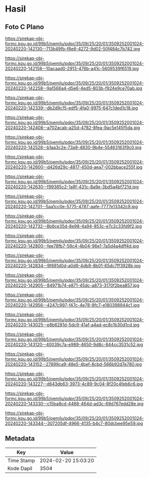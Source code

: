 # Hasil

## Foto C Plano

https://sirekap-obj-formc.kpu.go.id/99b5/pemilu/pdpr/35/09/25/20/01/3509252001024-20240220-142130--713b49fb-f8e6-4272-9d02-50f484c7b742.jpg

https://sirekap-obj-formc.kpu.go.id/99b5/pemilu/pdpr/35/09/25/20/01/3509252001024-20240220-142158--10acaad0-2913-476b-a41c-5609539f6519.jpg

https://sirekap-obj-formc.kpu.go.id/99b5/pemilu/pdpr/35/09/25/20/01/3509252001024-20240220-142258--9a1566a4-d5e6-4ed5-803b-f924e9ce70ab.jpg

https://sirekap-obj-formc.kpu.go.id/99b5/pemilu/pdpr/35/09/25/20/01/3509252001024-20240220-142339--db2d9c15-edf5-4fa0-9975-647c1ded1c18.jpg

https://sirekap-obj-formc.kpu.go.id/99b5/pemilu/pdpr/35/09/25/20/01/3509252001024-20240220-142408--a702acab-a25d-4782-8fea-9ac5e145f5da.jpg

https://sirekap-obj-formc.kpu.go.id/99b5/pemilu/pdpr/35/09/25/20/01/3509252001024-20240220-142528--b1aa3c2e-73a9-4830-9b4e-55463163f9c0.jpg

https://sirekap-obj-formc.kpu.go.id/99b5/pemilu/pdpr/35/09/25/20/01/3509252001024-20240220-142600--d426d29c-4817-450d-aea7-002bbace255f.jpg

https://sirekap-obj-formc.kpu.go.id/99b5/pemilu/pdpr/35/09/25/20/01/3509252001024-20240220-142630--f99365c2-1a8f-431c-8a9e-3bd5a4bf721d.jpg

https://sirekap-obj-formc.kpu.go.id/99b5/pemilu/pdpr/35/09/25/20/01/3509252001024-20240220-142701--5aa1cc0e-5775-4787-aafe-7777e13342c9.jpg

https://sirekap-obj-formc.kpu.go.id/99b5/pemilu/pdpr/35/09/25/20/01/3509252001024-20240220-142732--8b6ce35d-8e98-4a94-853c-e7c2c33fd9f2.jpg

https://sirekap-obj-formc.kpu.go.id/99b5/pemilu/pdpr/35/09/25/20/01/3509252001024-20240220-142800--fee78fb7-59c4-4b04-96e1-7a5d4a4dff4d.jpg

https://sirekap-obj-formc.kpu.go.id/99b5/pemilu/pdpr/35/09/25/20/01/3509252001024-20240220-142834--9f881d0d-a0d9-4db9-8b01-65dc7ff3928b.jpg

https://sirekap-obj-formc.kpu.go.id/99b5/pemilu/pdpr/35/09/25/20/01/3509252001024-20240220-142905--84971b74-e871-45dc-a873-3170f2bea857.jpg

https://sirekap-obj-formc.kpu.go.id/99b5/pemilu/pdpr/35/09/25/20/01/3509252001024-20240220-142956--4247c997-f47c-4e78-8fc7-e180398944c1.jpg

https://sirekap-obj-formc.kpu.go.id/99b5/pemilu/pdpr/35/09/25/20/01/3509252001024-20240220-143025--e8b6281d-5dc9-41af-a4ad-ec8c1b30d1cd.jpg

https://sirekap-obj-formc.kpu.go.id/99b5/pemilu/pdpr/35/09/25/20/01/3509252001024-20240220-143120--40039c7a-e989-4650-9d8c-844cc3531c52.jpg

https://sirekap-obj-formc.kpu.go.id/99b5/pemilu/pdpr/35/09/25/20/01/3509252001024-20240220-143152--27899ca9-48e5-4bef-8cbd-566b92d7e780.jpg

https://sirekap-obj-formc.kpu.go.id/99b5/pemilu/pdpr/35/09/25/20/01/3509252001024-20240220-143227--d643db63-3973-4c89-9c04-8f20c4feb6c6.jpg

https://sirekap-obj-formc.kpu.go.id/99b5/pemilu/pdpr/35/09/25/20/01/3509252001024-20240220-143330--c15ba8cd-4468-464d-ad3c-69d767edd28e.jpg

https://sirekap-obj-formc.kpu.go.id/99b5/pemilu/pdpr/35/09/25/20/01/3509252001024-20240220-143344--307205df-4966-4135-b4c7-80dcbee95e59.jpg


## Metadata

| Key        | Value               |
| ---------- | ------------------- |
| Time Stamp | 2024-02-20 15:03:20 |
| Kode Dapil | 3504                |



